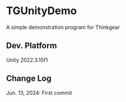 # TGUnityDemo
A simple demonstration program for Thinkgear

## Dev. Platform
Unity
 2022.3.15f1

## Change Log
Jun. 13, 2024: First commit

